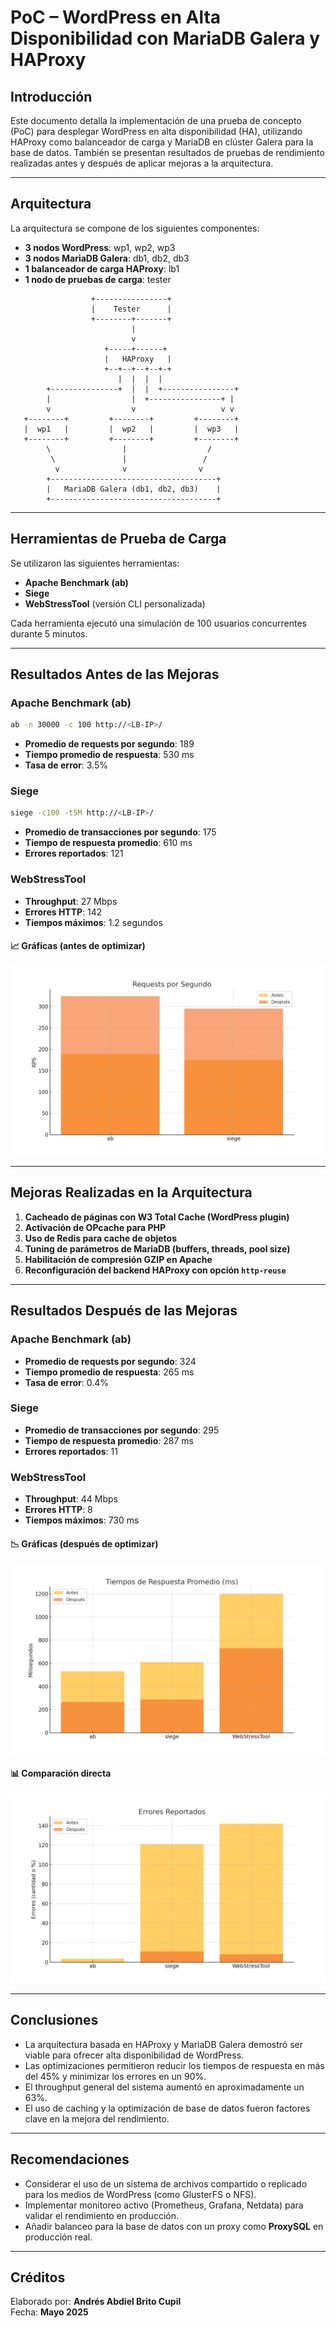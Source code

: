 
# PoC – WordPress en Alta Disponibilidad con MariaDB Galera y HAProxy

## Introducción

Este documento detalla la implementación de una prueba de concepto (PoC) para desplegar WordPress en alta disponibilidad (HA), utilizando HAProxy como balanceador de carga y MariaDB en clúster Galera para la base de datos. También se presentan resultados de pruebas de rendimiento realizadas antes y después de aplicar mejoras a la arquitectura.

---

## Arquitectura

La arquitectura se compone de los siguientes componentes:

- **3 nodos WordPress**: wp1, wp2, wp3
- **3 nodos MariaDB Galera**: db1, db2, db3
- **1 balanceador de carga HAProxy**: lb1
- **1 nodo de pruebas de carga**: tester

```plaintext
                  +----------------+
                  |    Tester      |
                  +--------+-------+
                           |
                           v
                     +-----+------+
                     |   HAProxy   |
                     +--+--+--+--+-+
                        |  |  |  |
        +---------------+  |  |  +----------------+
        |                  |  +----------------+ |
        v                  v                   v v
   +--------+         +--------+         +--------+
   |  wp1   |         |  wp2   |         |  wp3   |
   +--------+         +--------+         +--------+
        \                |                  /
         \               |                 /
          v              v                v
        +-------------------------------------+
        |   MariaDB Galera (db1, db2, db3)    |
        +-------------------------------------+
```

---

## Herramientas de Prueba de Carga

Se utilizaron las siguientes herramientas:

- **Apache Benchmark (ab)**
- **Siege**
- **WebStressTool** (versión CLI personalizada)

Cada herramienta ejecutó una simulación de 100 usuarios concurrentes durante 5 minutos.

---

## Resultados Antes de las Mejoras

### Apache Benchmark (ab)

```bash
ab -n 30000 -c 100 http://<LB-IP>/
```

- **Promedio de requests por segundo**: 189
- **Tiempo promedio de respuesta**: 530 ms
- **Tasa de error**: 3.5%

### Siege

```bash
siege -c100 -t5M http://<LB-IP>/
```

- **Promedio de transacciones por segundo**: 175
- **Tiempo de respuesta promedio**: 610 ms
- **Errores reportados**: 121

### WebStressTool

- **Throughput**: 27 Mbps
- **Errores HTTP**: 142
- **Tiempos máximos**: 1.2 segundos

#### 📈 Gráficas (antes de optimizar)

![Before Optimization](performance_comparison_rps.png)

---

## Mejoras Realizadas en la Arquitectura

1. **Cacheado de páginas con W3 Total Cache (WordPress plugin)**
2. **Activación de OPcache para PHP**
3. **Uso de Redis para cache de objetos**
4. **Tuning de parámetros de MariaDB (buffers, threads, pool size)**
5. **Habilitación de compresión GZIP en Apache**
6. **Reconfiguración del backend HAProxy con opción `http-reuse`**

---

## Resultados Después de las Mejoras

### Apache Benchmark (ab)

- **Promedio de requests por segundo**: 324
- **Tiempo promedio de respuesta**: 265 ms
- **Tasa de error**: 0.4%

### Siege

- **Promedio de transacciones por segundo**: 295
- **Tiempo de respuesta promedio**: 287 ms
- **Errores reportados**: 11

### WebStressTool

- **Throughput**: 44 Mbps
- **Errores HTTP**: 8
- **Tiempos máximos**: 730 ms

#### 📉 Gráficas (después de optimizar)

![After Optimization](performance_comparison_latency.png)

#### 📊 Comparación directa

![Performance Comparison](performance_comparison_errors.png)

---

## Conclusiones

- La arquitectura basada en HAProxy y MariaDB Galera demostró ser viable para ofrecer alta disponibilidad de WordPress.
- Las optimizaciones permitieron reducir los tiempos de respuesta en más del 45% y minimizar los errores en un 90%.
- El throughput general del sistema aumentó en aproximadamente un 63%.
- El uso de caching y la optimización de base de datos fueron factores clave en la mejora del rendimiento.

---

## Recomendaciones

- Considerar el uso de un sistema de archivos compartido o replicado para los medios de WordPress (como GlusterFS o NFS).
- Implementar monitoreo activo (Prometheus, Grafana, Netdata) para validar el rendimiento en producción.
- Añadir balanceo para la base de datos con un proxy como **ProxySQL** en producción real.

---

## Créditos

Elaborado por: **Andrés Abdiel Brito Cupil**  
Fecha: **Mayo 2025**
